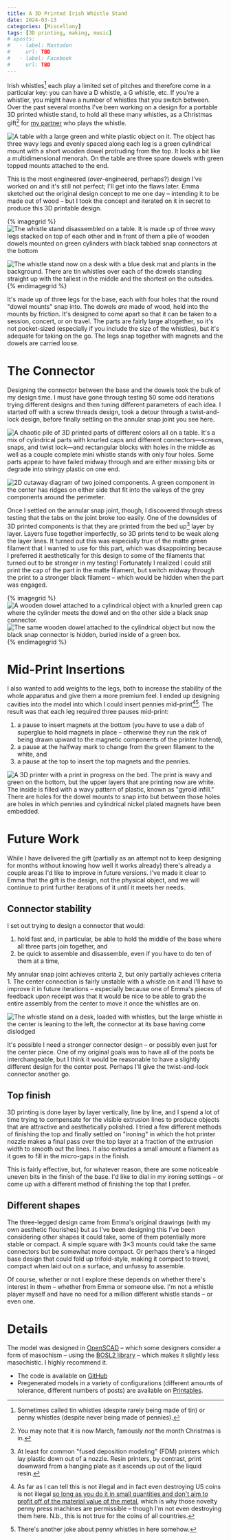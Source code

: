 ```yaml
---
title: A 3D Printed Irish Whistle Stand
date: 2024-03-13
categories: [Miscellany]
tags: [3D printing, making, music]
# xposts:
#   - label: Mastodon
#     url: TBD
#   - label: Facebook
#     url: TBD
---
```


Irish whistles[^1] each play a limited set of pitches and therefore come in a particular key: you can have a D whistle, a G whistle, etc. If you're a whistler, you might have a number of whistles that you switch between. Over the past several months I've been working on a design for a portable 3D printed whistle stand, to hold all these many whistles, as a Christmas gift[^2] for [my partner][emma] who plays the whistle.

[emma]: https://emmaazelborn.com/

![A table with a large green and white plastic object on it. The object has three wavy legs and evenly spaced along each leg is a green cylindrical mount with a short wooden dowel protruding from the top. It looks a bit like a multidimensional menorah. On the table are three spare dowels with green topped mounts attached to the end.](/media/3d-printed-irish-whistle-stand/stand.jpg)

This is the most engineered (_over_-engineered, perhaps?) design I've worked on and it's still not perfect; I'll get into the flaws later. Emma sketched out the original design concept to me one day – intending it to be made out of wood – but I took the concept and iterated on it in secret to produce this 3D printable design.

{% imagegrid %}
![The whistle stand disassembled on a table. It is made up of three wavy legs stacked on top of each other and in front of them a pile of wooden dowels mounted on green cylinders with black tabbed snap connectors at the bottom](/media/3d-printed-irish-whistle-stand/parts.jpg)

![The whistle stand now on a desk with a blue desk mat and plants in the background. There are tin whistles over each of the dowels standing straight up with the tallest in the middle and the shortest on the outsides.](/media/3d-printed-irish-whistle-stand/whistles.jpg)
{% endimagegrid %}

It's made up of three legs for the base, each with four holes that the round "dowel mounts" snap into. The dowels _are_ made of wood, held into the mounts by friction. It's designed to come apart so that it can be taken to a session, concert, or on travel. The parts are fairly large altogether, so it's not pocket-sized (especially if you include the size of the whistles), but it's adequate for taking on the go. The legs snap together with magnets and the dowels are carried loose.

# The Connector

Designing the connector between the base and the dowels took the bulk of my design time. I must have gone through testing 50 some odd iterations trying different designs and then tuning different parameters of each idea. I started off with a screw threads design, took a detour through a twist-and-lock design, before finally settling on the annular snap joint you see here.

![A chaotic pile of 3D printed parts of different colors all on a table. It's a mix of cylindrical parts with knurled caps and different connectors—screws, snaps, and twist lock—and rectangular blocks with holes in the middle as well as a couple complete mini whistle stands with only four holes. Some parts appear to have failed midway through and are either missing bits or degrade into stringy plastic on one end.](/media/3d-printed-irish-whistle-stand/chaos.jpg)

![2D cutaway diagram of two joined components. A green component in the center has ridges on either side that fit into the valleys of the grey components around the perimeter.](/media/3d-printed-irish-whistle-stand/joint.svg)

Once I settled on the annular snap joint, though, I discovered through stress testing that the tabs on the joint broke too easily. One of the downsides of 3D printed components is that they are printed from the bed up[^3] layer by layer. Layers fuse together imperfectly, so 3D prints tend to be weak along the layer lines. It turned out this was especially true of the matte green filament that I wanted to use for this part, which was disappointing because I preferred it aesthetically for this design to some of the filaments that turned out to be stronger in my testing! Fortunately I realized I could still print the cap of the part in the matte filament, but switch midway through the print to a stronger black filament – which would be hidden when the part was engaged.

{% imagegrid %}
![A wooden dowel attached to a cylindrical object with a knurled green cap where the cylinder meets the dowel and on the other side a black snap connector.](/media/3d-printed-irish-whistle-stand/joint.jpg)
![The same wooden dowel attached to the cylindrical object but now the black snap connector is hidden, buried inside of a green box.](/media/3d-printed-irish-whistle-stand/joint-engaged.jpg)
{% endimagegrid %}


# Mid-Print Insertions

I also wanted to add weights to the legs, both to increase the stability of the whole apparatus and give them a more premium feel. I ended up designing cavities into the model into which I could insert pennies mid-print[^4][^5]. The result was that each leg required three pauses mid-print:

1. a pause to insert magnets at the bottom (you have to use a dab of superglue to hold magnets in place – otherwise they run the risk of being drawn upward to the magnetic components of the printer hotend),
2. a pause at the halfway mark to change from the green filament to the white, and
3. a pause at the top to insert the top magnets and the pennies.

![A 3D printer with a print in progress on the bed. The print is wavy and green on the bottom, but the upper layers that are printing now are white. The inside is filled with a wavy pattern of plastic, known as "gyroid infill." There are holes for the dowel mounts to snap into but between those holes are holes in which pennies and cylindrical nickel plated magnets have been embedded.](/media/3d-printed-irish-whistle-stand/insertions.jpg)

# Future Work

While I have delivered the gift (partially as an attempt not to keep designing for months without knowing how well it works already) there's already a couple areas I'd like to improve in future versions. I've made it clear to Emma that the gift is the design, not the physical object, and we will continue to print further iterations of it until it meets her needs.

## Connector stability

I set out trying to design a connector that would:

1. hold fast and, in particular, be able to hold the middle of the base where all three parts join together, and
2. be quick to assemble and disassemble, even if you have to do ten of them at a time,

My annular snap joint achieves criteria 2, but only partially achieves criteria 1. The center connection is fairly unstable with a whistle on it and I'll have to improve it in future iterations – especially because one of Emma's pieces of feedback upon receipt was that it would be nice to be able to grab the entire assembly from the center to move it once the whistles are on.

![The whistle stand on a desk, loaded with whistles, but the large whistle in the center is leaning to the left, the connector at its base having come dislodged](/media/3d-printed-irish-whistle-stand/leaning.jpg)

It's possible I need a stronger connector design – or possibly even just for the center piece. One of my original goals was to have all of the posts be interchangeable, but I think it would be reasonable to have a slightly different design for the center post. Perhaps I'll give the twist-and-lock connector another go.

## Top finish

3D printing is done layer by layer vertically, line by line, and I spend a lot of time trying to compensate for the visible extrusion lines to produce objects that are attractive and aesthetically polished. I tried a few different methods of finishing the top and finally settled on "ironing" in which the hot printer nozzle makes a final pass over the top layer at a fraction of the extrusion width to smooth out the lines. It also extrudes a small amount a filament as it goes to fill in the micro-gaps in the finish.

This is fairly effective, but, for whatever reason, there are some noticeable uneven bits in the finish of the base. I'd like to dial in my ironing settings – or come up with a different method of finishing the top that I prefer.

## Different shapes

The three-legged design came from Emma's original drawings (with my own aesthetic flourishes) but as I've been designing this I've been considering other shapes it could take, some of them potentially more stable or compact. A simple square with 3×3 mounts could take the same connectors but be somewhat more compact. Or perhaps there's a hinged base design that could fold up trifold-style, making it compact to travel, compact when laid out on a surface, and unfussy to assemble.

Of course, whether or not I explore these depends on whether there's interest in them – whether from Emma or someone else. I'm not a whistle player myself and have no need for a million different whistle stands – or even one.

# Details

The model was designed in [OpenSCAD][] – which some designers consider a form of masochism – using the [BOSL2 library][] – which makes it slightly less masochistic. I highly recommend it.

* The code is available on [GitHub][]
* Pregenerated models in a variety of configurations (different amounts of tolerance, different numbers of posts) are available on [Printables][].

[OpenSCAD]: https://www.openscad.org/
[BOSL2 library]: https://github.com/BelfrySCAD/BOSL2
[GitHub]: https://github.com/harrislapiroff/whistlestand
[Printables]: https://www.printables.com/model/802190-modern-irish-whistle-stand

[^1]: Sometimes called tin whistles (despite rarely being made of tin) or penny whistles (despite never being made of pennies).
[^2]: You may note that it is now March, famously *not* the month Christmas is in.
[^3]: At least for common "fused deposition modeling" (FDM) printers which lay plastic down out of a nozzle. Resin printers, by contrast, print downward from a hanging plate as it ascends up out of the liquid resin.
[^4]: As far as I can tell this is not illegal and in fact even destroying US coins is not illegal [so long as you do it in small quantities and don't aim to profit off of the material value of the metal](https://www.ecfr.gov/current/title-31/subtitle-B/chapter-I/part-82), which is why those novelty penny press machines are permissible – though I'm not even destroying them here. N.b., this is not true for the coins of all countries.
[^5]: There's another joke about penny whistles in here somehow.
